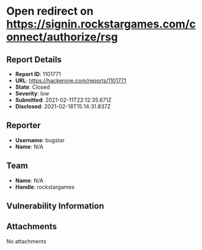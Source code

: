 # Open redirect on https://signin.rockstargames.com/connect/authorize/rsg

## Report Details
- **Report ID**: 1101771
- **URL**: https://hackerone.com/reports/1101771
- **State**: Closed
- **Severity**: low
- **Submitted**: 2021-02-11T22:12:35.671Z
- **Disclosed**: 2021-02-18T15:14:31.837Z

## Reporter
- **Username**: bugstar
- **Name**: N/A

## Team
- **Name**: N/A
- **Handle**: rockstargames

## Vulnerability Information


## Attachments
No attachments
